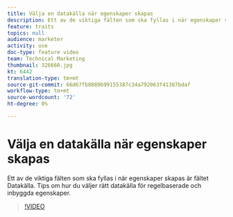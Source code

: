 ```yaml
---
title: Välja en datakälla när egenskaper skapas
description: Ett av de viktiga fälten som ska fyllas i när egenskaper skapas är fältet Datakälla. Tips om hur du väljer rätt datakälla för regelbaserade och inbyggda egenskaper.
feature: traits
topics: null
audience: marketer
activity: use
doc-type: feature video
team: Technical Marketing
thumbnail: 326660.jpg
kt: 6442
translation-type: tm+mt
source-git-commit: 66d67fb8089b99155387c34a792063f41387bdaf
workflow-type: tm+mt
source-wordcount: '72'
ht-degree: 0%

---
```



# Välja en datakälla när egenskaper skapas

Ett av de viktiga fälten som ska fyllas i när egenskaper skapas är fältet Datakälla. Tips om hur du väljer rätt datakälla för regelbaserade och inbyggda egenskaper.

>[!VIDEO](https://video.tv.adobe.com/v/326660/?quality=12&learn=on)

